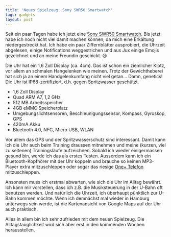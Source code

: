 ```yaml
---
title: 'Neues Spielzeug: Sony SWR50 Smartwatch'
tags: gadgets
layout: post
---
```

Seit ein paar Tagen habe ich jetzt eine [Sony SWR50 Smartwatch][0]. Bis jetzt habe ich noch nicht viel damit machen können, da mich eine Erkältung niedergestreckt hat. Ich habe ein paar Ziffernblätter ausprobiert, die Uhrzeit abgelesen, einige Notifications weggestrichen und aus Jux einige Emojis gezeichnet und an meine Freundin geschickt. :laughing:

Die Uhr hat ein 1,6 Zoll Display (ca. 4cm). Das ist schon ein ziemlicher Klotz, vor allem an schmalen Hangelenken wie meinen. Trotz der Gewichtheberei hat sich ja an einem Handgelenkumfang nicht viel getan... Damn, genetics! Die Uhr ist IP68-zertifiziert, d.h. gegen Spritzwasser geschützt.

* 1,6 Zoll Display
* Quad ARM A7, 1,2 GHz
* 512 MB Arbeitsspeicher
* 4GB eMMC Speicherplatz
* Umgebungslichtsensoren, Beschleunigungssensor, Kompass, Gyroskop, GPS
* 420mA Akku
* Bluetooth 4.0, NFC, Micro USB, WLAN

Vor allem das GPS und der Spritzwasserschutz sind interessant. Damit kann ich die Uhr auch beim Training draussen mitnehmen und meine (kurzen, viel zu seltenen) Trainingsläufe aufzeichnen. Sobald ich wieder einigermassen gesund bin, werde ich das als erstes Testen. Ausserdem kann ich ein Bluetooth-Kopfhörer mit der Uhr koppeln und brauche so keinen MP3-Player extra mitzuschleppen oder sogar das riesige [One+ Telefon][1] mitzuschleppen.

Ansonsten muss ich erstmal abwarten, wie sich die Uhr im Alltag bewährt. Ich kann mir vorstellen, dass ich z.B. die Musiksteuerung in der U-Bahn oft benutzen werden. Und natürlich die Uhrzeit, ich überhaupt pünktlich zur U-Bahn kommen möchte. Wenn ich demnächst mal wieder in Hamburg unterwegs sein werde, ist die Kartenansicht von Google Maps auf der Uhr auch praktisch.

Alles in allem bin ich sehr zufrieden mit dem neuen Spielzeug. Die Alltagstauglichkeit wird sich aber erst in den kommenden Wochen herausstellen.

[0]: http://www.sonymobile.com/de/products/smartwear/smartwatch-3-swr50/
[1]: https://blog.kopis.de/2014/08/05/oneplus-one-ohne-wipe-rooten/
